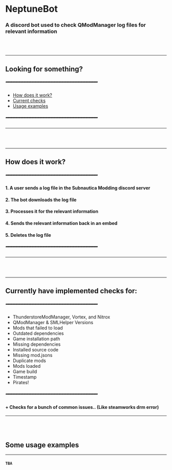 # NeptuneBot
### A discord bot used to check QModManager log files for relevant information
<br></br>

---
## Looking for something?
##### ━━━━━━━━━━━━━━━━━━━━━━━━━━━━━━━━━━
* [How does it work?](https://github.com/RamuneNeptune/NeptuneBot/blob/main/README.md#how-does-it-work)
* [Current checks](https://github.com/RamuneNeptune/NeptuneBot/blob/main/README.md#currently-have-implemented-checks-for)
* [Usage examples](https://github.com/RamuneNeptune/NeptuneBot#some-usage-examples)
##### ━━━━━━━━━━━━━━━━━━━━━━━━━━━━━━━━━━
---

<br></br>

---
## How does it work?
##### ━━━━━━━━━━━━━━━━━━━━━━━━━━━━━━━━━━
#### 1. A user sends a log file in the Subnautica Modding discord server
#### 2. The bot downloads the log file
#### 3. Processes it for the relevant information
#### 4. Sends the relevant information back in an embed
#### 5. Deletes the log file
##### ━━━━━━━━━━━━━━━━━━━━━━━━━━━━━━━━━━
---

<br></br>

---
## Currently have implemented checks for:
##### ━━━━━━━━━━━━━━━━━━━━━━━━━━━━━━━━━━
 * ThunderstoreModManager, Vortex, and Nitrox
 * QModManager & SMLHelper Versions
 * Mods that failed to load
 * Outdated dependencies
 * Game installation path
 * Missing dependencies
 * Installed source code
 * Missing mod.jsons
 * Duplicate mods
 * Mods loaded
 * Game build
 * Timestamp
 * Pirates!
##### ━━━━━━━━━━━━━━━━━━━━━━━━━━━━━━━━━━
#### + Checks for a bunch of common issues..  (Like steamworks drm error)
---

<br></br>

## Some usage examples
---
#### ` TBA `
